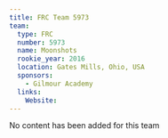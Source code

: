```yaml
---
title: FRC Team 5973
team:
  type: FRC
  number: 5973
  name: Moonshots
  rookie_year: 2016
  location: Gates Mills, Ohio, USA
  sponsors:
    - Gilmour Academy
  links:
    Website: 
---
```

No content has been added for this team